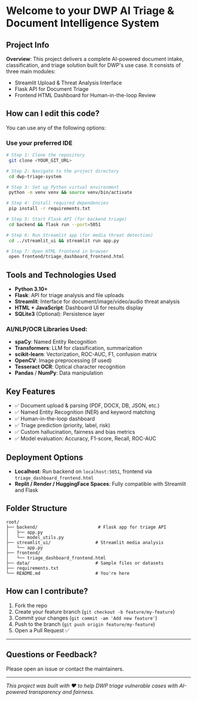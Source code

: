 # Welcome to your DWP AI Triage & Document Intelligence System

## Project Info

**Overview**:
This project delivers a complete AI-powered document intake, classification, and triage solution built for DWP's use case. It consists of three main modules:

* Streamlit Upload & Threat Analysis Interface
* Flask API for Document Triage
* Frontend HTML Dashboard for Human-in-the-loop Review



## How can I edit this code?

You can use any of the following options:

### **Use your preferred IDE**

```sh
# Step 1: Clone the repository
 git clone <YOUR_GIT_URL>

# Step 2: Navigate to the project directory
 cd dwp-triage-system

# Step 3: Set up Python virtual environment
 python -m venv venv && source venv/bin/activate

# Step 4: Install required dependencies
 pip install -r requirements.txt

# Step 5: Start Flask API (for backend triage)
 cd backend && flask run --port=5051

# Step 6: Run Streamlit app (for media threat detection)
 cd ../streamlit_ui && streamlit run app.py

# Step 7: Open HTML frontend in browser
 open frontend/triage_dashboard_frontend.html
```

## Tools and Technologies Used

* **Python 3.10+**
* **Flask**: API for triage analysis and file uploads
* **Streamlit**: Interface for document/image/video/audio threat analysis
* **HTML + JavaScript**: Dashboard UI for results display
* **SQLite3** (Optional): Persistence layer

### AI/NLP/OCR Libraries Used:

* **spaCy**: Named Entity Recognition
* **Transformers**: LLM for classification, summarization
* **scikit-learn**: Vectorization, ROC-AUC, F1, confusion matrix
* **OpenCV**: Image preprocessing (if used)
* **Tesseract OCR**: Optical character recognition
* **Pandas** / **NumPy**: Data manipulation

## Key Features

* ✅ Document upload & parsing (PDF, DOCX, DB, JSON, etc.)
* ✅ Named Entity Recognition (NER) and keyword matching
* ✅ Human-in-the-loop dashboard
* ✅ Triage prediction (priority, label, risk)
* ✅ Custom hallucination, fairness and bias metrics
* ✅ Model evaluation: Accuracy, F1-score, Recall, ROC-AUC

## Deployment Options

* **Localhost**: Run backend on `localhost:5051`, frontend via `triage_dashboard_frontend.html`
* **Replit / Render / HuggingFace Spaces**: Fully compatible with Streamlit and Flask

## Folder Structure

```
root/
├── backend/                       # Flask app for triage API
│   ├── app.py
│   └── model_utils.py
├── streamlit_ui/                 # Streamlit media analysis
│   └── app.py
├── frontend/
│   └── triage_dashboard_frontend.html
├── data/                         # Sample files or datasets
├── requirements.txt
└── README.md                     # You're here
```

## How can I contribute?

1. Fork the repo
2. Create your feature branch (`git checkout -b feature/my-feature`)
3. Commit your changes (`git commit -am 'Add new feature'`)
4. Push to the branch (`git push origin feature/my-feature`)
5. Open a Pull Request ✅

---

## Questions or Feedback?

Please open an issue or contact the maintainers.

---

*This project was built with ❤️ to help DWP triage vulnerable cases with AI-powered transparency and fairness.*
